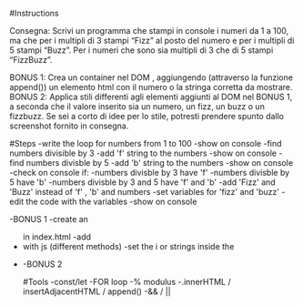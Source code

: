 #Instructions

Consegna:
Scrivi un programma che stampi in console i numeri da 1 a 100, ma che per i multipli di 3 stampi “Fizz” al posto del numero e per i multipli di 5 stampi “Buzz”. Per i numeri che sono sia multipli di 3 che di 5 stampi “FizzBuzz”.

BONUS 1:
Crea un container nel DOM , aggiungendo (attraverso la funzione append()) un elemento html con il numero o la stringa corretta da mostrare.
BONUS 2:
Applica stili differenti agli elementi aggiunti al DOM nel BONUS 1, a seconda che il valore inserito sia un numero, un fizz, un buzz o un fizzbuzz. Se sei a corto di idee per lo stile, potresti prendere spunto dallo screenshot fornito in consegna.

#Steps
-write the loop for numbers from 1 to 100
    -show on console
-find numbers divisible by 3
    -add 'f' string to the numbers
    -show on console
-find numbers divisble by 5
    -add 'b' string to the numbers
    -show on console
-check on console if:
    -numbers divisble by 3 have 'f'
    -numbers divisble by 5 have 'b'
    -numbers divisble by 3 and 5 have 'f' and 'b'
-add 'Fizz' and 'Buzz' instead of 'f' , 'b' and numbers
    -set variables for 'fizz' and 'buzz'
    -edit the code with the variables
    -show on console

-BONUS 1
    -create an <ul> in index.html
    -add <li> with js (different methods)
    -set the i or strings inside the <li>

-BONUS 2

#Tools
-const/let
-FOR loop
-% modulus
-.innerHTML / insertAdjacentHTML / append()
-&& / ||